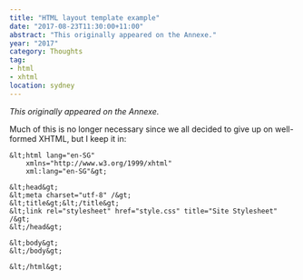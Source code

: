```yaml
---
title: "HTML layout template example"
date: "2017-08-23T11:30:00+11:00"
abstract: "This originally appeared on the Annexe."
year: "2017"
category: Thoughts
tag:
- html
- xhtml
location: sydney
---
```

*This originally appeared on the Annexe.*

Much of this is no longer necessary since we all decided to give up on well-formed XHTML, but I keep it in:

    &lt;html lang="en-SG" 
        xmlns="http://www.w3.org/1999/xhtml" 
        xml:lang="en-SG"&gt;

    &lt;head&gt;
    &lt;meta charset="utf-8" /&gt;
    &lt;title&gt;&lt;/title&gt;
    &lt;link rel="stylesheet" href="style.css" title="Site Stylesheet" /&gt;
    &lt;/head&gt;

    &lt;body&gt;
    &lt;/body&gt;

    &lt;/html&gt;

